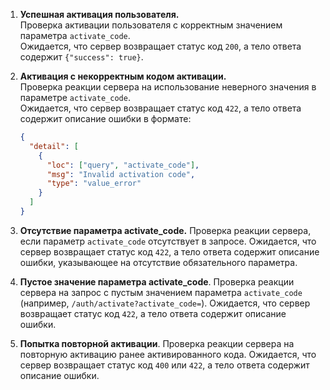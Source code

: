 1. **Успешная активация пользователя.**  
   Проверка активации пользователя с корректным значением параметра `activate_code`.  
   Ожидается, что сервер возвращает статус код `200`, а тело ответа содержит `{"success": true}`.

2. **Активация с некорректным кодом активации.**  
   Проверка реакции сервера на использование неверного значения в параметре `activate_code`.  
   Ожидается, что сервер возвращает статус код `422`, а тело ответа содержит описание ошибки в формате:  
   ```json
   {
     "detail": [
       {
         "loc": ["query", "activate_code"],
         "msg": "Invalid activation code",
         "type": "value_error"
       }
     ]
   }
3. **Отсутствие параметра activate_code.**
Проверка реакции сервера, если параметр `activate_code` отсутствует в запросе.
Ожидается, что сервер возвращает статус код `422`, а тело ответа содержит описание ошибки, указывающее на отсутствие обязательного параметра.
4. **Пустое значение параметра activate_code**.
Проверка реакции сервера на запрос с пустым значением параметра `activate_code` (например, `/auth/activate?activate_code=`).
Ожидается, что сервер возвращает статус код `422`, а тело ответа содержит описание ошибки.
5. **Попытка повторной активации**.
Проверка реакции сервера на повторную активацию ранее активированного кода.
Ожидается, что сервер возвращает статус код `400` или `422`, а тело ответа содержит описание ошибки.
